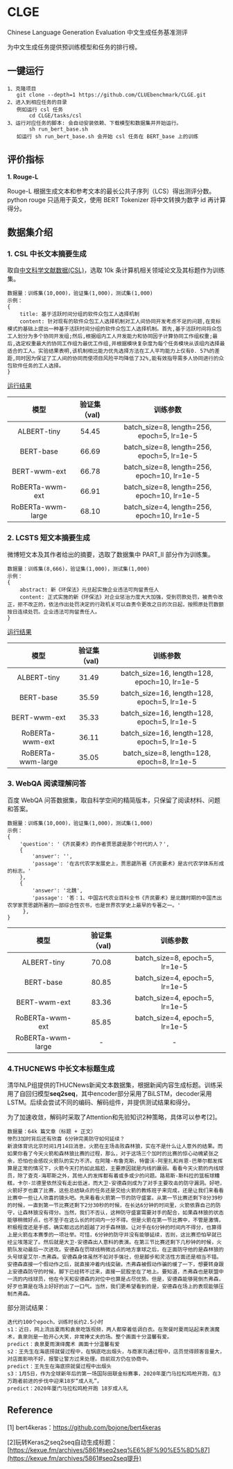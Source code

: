 # CLGE
Chinese Language Generation Evaluation 中文生成任务基准测评

为中文生成任务提供预训练模型和任务的排行榜。

## 一键运行

```
1、克隆项目 
   git clone --depth=1 https://github.com/CLUEbenchmark/CLGE.git
2、进入到相应任务的目录
   例如运行 csl 任务
       cd CLGE/tasks/csl  
3、运行对应任务的脚本: 会自动安装依赖、下载模型和数据集并开始运行。
       sh run_bert_base.sh
   如运行 sh run_bert_base.sh 会开始 csl 任务在 BERT_base 上的训练
```

## 评价指标

**1. Rouge-L**

Rouge-L 根据生成文本和参考文本的最长公共子序列（LCS）得出测评分数。
python rouge 只适用于英文，使用 BERT Tokenizer 将中文转换为数字 id 再计算得分。


## 数据集介绍

### **1. CSL 中长文本摘要生成**

取自[中文科学文献数据(CSL)](https://github.com/P01son6415/chinese-scientific-literature-dataset)，选取 10k 条计算机相关领域论文及其标题作为训练集。

```
数据量：训练集(10,000)，验证集(1,000)，测试集(1,000)
示例：
{
    title: 基于活跃时间分组的软件众包工人选择机制
    content: 针对现有的软件众包工人选择机制对工人间协同开发考虑不足的问题,在竞标模式的基础上提出一种基于活跃时间分组的软件众包工人选择机制。首先,基于活跃时间将众包工人划分为多个协同开发组;然后,根据组内工人开发能力和协同因子计算协同工作组权重;最后,选定权重最大的协同工作组为最优工作组,并根据模块复杂度为每个任务模块从该组内选择最适合的工人。实验结果表明,该机制相比能力优先选择方法在工人平均能力上仅有0. 57%的差距,同时因为保证了工人间的协同而使项目风险平均降低了32%,能有效指导需多人协同进行的众包软件任务的工人选择。
}
```

[运行结果](docs/csl.md)

|         模型          | 验证集（val) |               训练参数              |
| :-------------------: | :----------: |  :--------------------------------: |
|      ALBERT-tiny      |    54.45     |  batch_size=8, length=256, epoch=5, lr=1e-5  |
|       BERT-base       |    66.69     | batch_size=8, length=256, epoch=5, lr=1e-5  |
|     BERT-wwm-ext      |    66.78     |  batch_size=8, length=256, epoch=10, lr=1e-5 |
|    RoBERTa-wwm-ext    |    66.91     |  batch_size=8, length=256, epoch=10, lr=1e-5 |
|   RoBERTa-wwm-large   |    68.10     |  batch_size=4, length=256, epoch=10, lr=1e-5 |


### **2. LCSTS 短文本摘要生成**

微博短文本及其作者给出的摘要，选取了数据集中 PART_II 部分作为训练集。

```
数据量：训练集(8,666)，验证集(1,000)，测试集(1,000)
示例：
{
    abstract: 新《环保法》元旦起实施企业违法可拘留责任人
    content: 正式实施的新《环保法》对企业惩治力度大大加强，受到罚款处罚，被责令改正，拒不改正的，依法作出处罚决定的行政机关可以自责令更改之日的次日起，按照原处罚数额按日连续处罚。企业违法可拘留责任人。
}
```

[运行结果](docs/lcsts.md)

|         模型          | 验证集（val) |               训练参数              |
| :-------------------: | :----------: |  :--------------------------------: |
|      ALBERT-tiny      |    31.49     |  batch_size=16, length=128, epoch=10, lr=1e-5  |
|       BERT-base       |    35.59     |  batch_size=16, length=128, epoch=5, lr=1e-5  |
|     BERT-wwm-ext      |    35.33     |  batch_size=16, length=128, epoch=5, lr=1e-5 |
|    RoBERTa-wwm-ext    |    36.11     |  batch_size=16, length=128, epoch=5, lr=1e-5 |
|   RoBERTa-wwm-large   |    35.05     |  batch_size=8, length=128, epoch=8, lr=1e-5  |

### **3. WebQA 阅读理解问答**

百度 WebQA 问答数据集，取自科学空间的精简版本，只保留了阅读材料、问题和答案。

```
数据量：训练集(10,000)，验证集(1,000)，测试集(1,000)
示例：
{
    'question': '《齐民要术》的作者贾思勰是那个时代的人？',
    {
        'answer': '', 
        'passage': '在古代农学发展史上，贾思勰所著《齐民要术》是古代农学体系形成的标志。'
    },
    {
        'answer': '北魏',
        'passage': '答：1、中国古代农业百科全书《齐民要术》是北魏时期的中国杰出农学家贾思勰所著的一部综合性农书，也是世界农学史上最早的专著之一。'
     },
}
```

|         模型          | 验证集（val) |               训练参数              |
| :-------------------: | :----------: |  :--------------------------------: |
|      ALBERT-tiny      |    70.08     |  batch_size=8, epoch=5, lr=1e-5  |
|       BERT-base       |    80.85     |  batch_size=4, epoch=5, lr=1e-5  |
|     BERT-wwm-ext      |    83.36     |  batch_size=4, epoch=5, lr=1e-5 |
|    RoBERTa-wwm-ext    |    85.85     |  batch_size=4, epoch=5, lr=1e-5 |
|   RoBERTa-wwm-large   |    -     |  - |

### 4.THUCNEWS 中长文本标题生成

清华NLP组提供的THUCNews新闻文本数据集，根据新闻内容生成标题。训练采用了自回归模型**seq2seq**，其中encoder部分采用了BiLSTM，decoder采用LSTM。后续会尝试不同的编码、解码组件，并提供测试结果和得分。

为了加速收敛，解码时采取了Attention和先验知识2种策略，具体可以参考[2]。

```
数据量：64k 篇文章（标题 + 正文）
惨烈3加时背后还有欣喜 6分钟完美防守如何延续？
新浪体育讯北京时间1月14日消息，火箭在主场击败森林狼，实在不是什么让人意外的结果。而如果你看了今天火箭和森林狼比赛的过程，那么，对于这场三个加时的比赛的惊心动魄紧张之余，恐怕也会感叹火箭队的实力不济。在阿隆-布鲁克斯，特雷沃-阿里扎和肖恩-巴蒂尔都发挥算是正常的情况下，火箭今天打的如此尴尬，主要原因就是内线的羸弱。看看今天火箭的内线球员，除了查克-海耶斯之外，其他人的发挥都有着或多或少的问题。路易斯-斯科拉的篮板球糟糕，卡尔-兰德里依然没有走出低迷，而大卫-安德森则成为了对手主要攻击的防守漏洞。好吧，火箭好歹也赢了比赛，这些总结缺点的任务还是交给火箭的教练班子来完成，还是让我们来看看比赛中一些让人欣喜的镜头吧。先来看看火箭第一节的防守盛宴。从第一节比赛还剩下8分39秒的时候，一直到第一节比赛还剩下2分30秒的时候，在长达6分钟的时间里，火箭依靠自己的防守，让森林狼没有得分。当然，我们不否认，这种防守盛宴需要对手的配合，如果森林狼的状态能够稍微好点，也不至于在这么长的时间内一分不得。但是火箭在第一节比赛中，不管是激情，积极程度还是手感，确实都远远的超越了对手森林狼。让对手在6分钟的时间内不得分，也算得上是火箭在本赛季的一项壮举。可惜，6分钟的防守并没有能够延续，否则，这比赛恐怕早就已经尘埃落定了。然后就是大卫-安德森出人意料的表演。在第三节比赛还剩下几秒钟的时候，火箭队发动最后一次进攻。安德森在罚球线稍微远点的地方拿球之后，在正面防守他的是森林狼的头号球星艾尔-杰弗森。安德森身体虽然不如对手强壮，但是脚步和灵活性方面还是相当不错。安德森直接一个假动作之后，就直接冲着内线突破。杰弗森被假动作骗的缓了一下，想要转身跟上安德森防守的时候，脚下已经转不过来，直接一屁股坐在了地上。要知道，杰弗森也是联盟中一流的内线球员，他在今天和安德森的对位中也算是占尽优势。但是，安德森能够晃倒杰弗森，好歹也算是在场上好好的出了一口气。当然，我们更希望看到的是，安德森在场上的表现能够压制杰弗森。
```

部分测试结果：

```
迭代约100个epoch，训练时长约2.5小时
s1：近日，网上流出夏雨和袁泉吃饭视频，两人都穿着低调白衣。在聚餐时夏雨站起来表演魔术，袁泉则是一脸开心大笑，非常捧丈夫的场。整个画面十分温馨有爱。
predict：袁泉夏雨演绎魔术 画面十分温馨有爱
s2：王先生在海底捞就餐过程中，在锅底吃出烟头，与商家沟通过程中，店员觉得顾客音量大，对店面影响不好，报警让警方过来处理。目前双方仍在协商中。
predict：王先生在海底捞就餐过程中出烟头
s3：1月5日，作为全球新年后的第一场国际田联金标赛事，2020年厦门马拉松鸣枪开跑，在3万跑者前进的步伐中迎来18岁“成人礼”。
predict：2020年厦门马拉松鸣枪开跑 18岁成人礼
```

## Reference

[1] bert4keras：https://github.com/bojone/bert4keras

[2]玩转Keras之seq2seq自动生成标题：[https://kexue.fm/archives/5861#seq2seq%E6%8F%90%E5%8D%87](https://kexue.fm/archives/5861#seq2seq提升)

